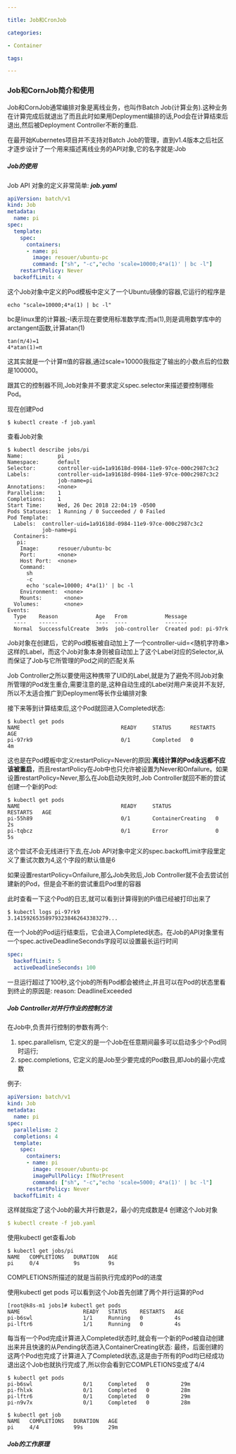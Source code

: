 ```yaml
---

title: Job和CronJob

categories:

- Container

tags:

---
```


### Job和CornJob简介和使用
Job和CornJob通常编排对象是离线业务，也叫作Batch Job(计算业务).这种业务在计算完成后就退出了而且此时如果用Deployment编排的话,Pod会在计算结束后退出,然后被Deployment Controller不断的重启.

在最开始Kubernetes项目并不支持对Batch Job的管理，直到v1.4版本之后社区才逐步设计了一个用来描述离线业务的API对象,它的名字就是:Job

##### Job的使用

Job API 对象的定义非常简单:
***job.yaml***
```yaml
apiVersion: batch/v1
kind: Job
metadata:
  name: pi
spec:
  template:
    spec:
      containers:
      - name: pi
        image: resouer/ubuntu-pc
        command: ["sh", "-c","echo 'scale=10000;4*a(1)' | bc -l"]
    restartPolicy: Never
  backoffLimit: 4
```
这个Job对象中定义的Pod模板中定义了一个Ubuntu镜像的容器,它运行的程序是
```shell
echo "scale=10000;4*a(1) | bc -l"
```
bc是linux里的计算器;-l表示现在要使用标准数学库;而a(1),则是调用数学库中的arctangent函数,计算atan(1)
```
tan(π/4)=1
4*atan(1)=π
```
这其实就是一个计算π值的容器,通过scale=10000我指定了输出的小数点后的位数是100000。

跟其它的控制器不同,Job对象并不要求定义spec.selector来描述要控制哪些Pod。

现在创建Pod
```shell
$ kubectl create -f job.yaml
```
查看Job对象
```shell
$ kubectl describe jobs/pi
Name:           pi
Namespace:      default
Selector:       controller-uid=1a91618d-0984-11e9-97ce-000c2987c3c2
Labels:         controller-uid=1a91618d-0984-11e9-97ce-000c2987c3c2
                job-name=pi
Annotations:    <none>
Parallelism:    1
Completions:    1
Start Time:     Wed, 26 Dec 2018 22:04:19 -0500
Pods Statuses:  1 Running / 0 Succeeded / 0 Failed
Pod Template:
  Labels:  controller-uid=1a91618d-0984-11e9-97ce-000c2987c3c2
           job-name=pi
  Containers:
   pi:
    Image:      resouer/ubuntu-bc
    Port:       <none>
    Host Port:  <none>
    Command:
      sh
      -c
      echo 'scale=10000; 4*a(1)' | bc -l 
    Environment:  <none>
    Mounts:       <none>
  Volumes:        <none>
Events:
  Type    Reason            Age   From            Message
  ----    ------            ----  ----            -------
  Normal  SuccessfulCreate  3m9s  job-controller  Created pod: pi-97rk
```
Job对象在创建后，它的Pod模板被自动加上了一个controller-uid=<随机字符串>这样的Label，而这个Job对象本身则被自动加上了这个Label对应的Selector,从而保证了Job与它所管理的Pod之间的匹配关系

Job Controller之所以要使用这种携带了UID的Label,就是为了避免不同Job对象所管理的Pod发生重合,需要注意的是,这种自动生成的Label对用户来说并不友好,所以不太适合推广到Deployment等长作业编排对象

接下来等到计算结束后,这个Pod就回进入Completed状态:
```shell
$ kubectl get pods
NAME                                READY     STATUS      RESTARTS   AGE
pi-97rk9                            0/1       Completed   0          4m
```
这也是在Pod模板中定义restartPolicy=Never的原因:**离线计算的Pod永远都不应该被重启**，而且restartPolicy在Job中也只允许被设置为Never和Onfailure。如果设置restartPolicy=Never,那么在Job启动失败时,Job Controller就回不断的尝试创建一个新的Pod:
```shell
$ kubectl get pods
NAME                                READY     STATUS              RESTARTS   AGE
pi-55h89                            0/1       ContainerCreating   0          2s
pi-tqbcz                            0/1       Error               0          5s
```
这个尝试不会无线进行下去,在Job API对象中定义的spec.backoffLimit字段里定义了重试次数为4,这个字段的默认值是6

如果设置restartPolicy=Onfailure,那么Job失败后,Job Controller就不会去尝试创建新的Pod，但是会不断的尝试重启Pod里的容器


此时查看一下这个Pod的日志,就可以看到计算得到的Pi值已经被打印出来了
```shell
$ kubectl logs pi-97rk9
3.141592653589793238462643383279...
```
在一个Job的Pod运行结束后，它会进入Completed状态。在Job的API对象里有一个spec.activeDeadlineSeconds字段可以设置最长运行时间
```yaml
spec:
  backoffLimit: 5
  activeDeadlineSeconds: 100
```
一旦运行超过了100秒,这个job的所有Pod都会被终止,并且可以在Pod的状态里看到终止的原因是: reason: DeadlineExceeded

##### Job Controller对并行作业的控制方法
在Job中,负责并行控制的参数有两个:
1. spec.parallelism, 它定义的是一个Job在任意期间最多可以启动多少个Pod同时运行;
2. spec.completions, 它定义的是Job至少要完成的Pod数目,即Job的最小完成数

例子:
```yaml
apiVersion: batch/v1
kind: Job
metadata:
  name: pi
spec:
  parallelism: 2
  completions: 4
  template:
    spec:
      containers:
      - name: pi
        image: resouer/ubuntu-pc
        imagePullPolicy: IfNotPresent
        command: ["sh", "-c","echo 'scale=5000; 4*a(1)' | bc -l"]
      restartPolicy: Never
  backoffLimit: 4
```
这样就指定了这个Job的最大并行数是2，最小的完成数是4
创建这个Job对象
```yaml
$ kubectl create -f job.yaml
```
使用kubectl get查看Job
```shell
$ kubectl get jobs/pi
NAME   COMPLETIONS   DURATION   AGE
pi     0/4           9s         9s
```
COMPLETIONS所描述的就是当前执行完成的Pod的进度

使用kubectl get pods 可以看到这个Job首先创建了两个并行运算的Pod
```shell
[root@k8s-m1 jobs]# kubectl get pods
NAME                    READY   STATUS    RESTARTS   AGE
pi-b6swl                1/1     Running   0          4s
pi-lftr6                1/1     Running   0          4s
```
每当有一个Pod完成计算进入Completed状态时,就会有一个新的Pod被自动创建出来并且快速的从Pending状态进入ContainerCreating状态:
最终，后面创建的这两个Pod也完成了计算进入了Completed状态,这是由于所有的Pod均已经成功退出这个Job也就执行完成了,所以你会看到它COMPLETIONS变成了4/4
```shell
$ kubectl get pods
pi-b6swl                0/1     Completed   0          29m
pi-fhlxk                0/1     Completed   0          28m
pi-lftr6                0/1     Completed   0          29m
pi-n9v7x                0/1     Completed   0          28m

$ kubectl get job
NAME   COMPLETIONS   DURATION   AGE
pi     4/4           99s        29m
```

##### Job的工作原理











